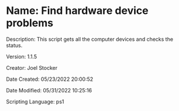 ﻿# Name: Find hardware device problems

Description: This script gets all the computer devices and checks the status.

Version: 1.1.5

Creator: Joel Stocker

Date Created: 05/23/2022 20:00:52

Date Modified: 05/31/2022 10:25:16

Scripting Language: ps1

